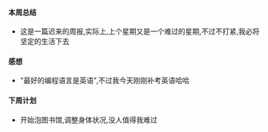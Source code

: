 #### 本周总结
+ 这是一篇迟来的周报,实际上,上个星期又是一个难过的星期,不过不打紧,我必将坚定的生活下去
#### 感想
+ "最好的编程语言是英语",不过我今天刚刚补考英语哈哈
#### 下周计划
+ 开始泡图书馆,调整身体状况,没人值得我难过
